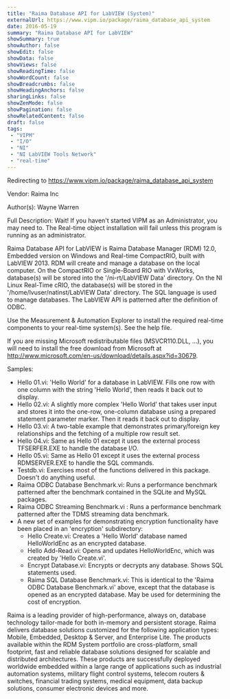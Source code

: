 ```yaml
---
title: "Raima Database API for LabVIEW (System)"
externalUrl: https://www.vipm.io/package/raima_database_api_system
date: 2016-05-19
summary: "Raima Database API for LabVIEW"
showSummary: true
showAuthor: false
showEdit: false
showData: false
showViews: false
showReadingTime: false
showWordCount: false
showBreadcrumbs: false
showHeadingAnchors: false
sharingLinks: false
showZenMode: false
showPagination: false
showRelatedContent: false
draft: false
tags:
 - "VIPM"
 - "I/O"
 - "NI"
 - "NI LabVIEW Tools Network"
 - "real-time"
---
```


Redirecting to https://www.vipm.io/package/raima_database_api_system

Vendor: Raima Inc

Author(s): Wayne Warren
 
Full Description:
Wait! If you haven't started VIPM as an Administrator, you may need to. The Real-time object installation will fail unless this program is running as an administrator.

Raima Database API for LabVIEW is Raima Database Manager (RDM) 12.0, Embedded version on Windows and Real-time CompactRIO, built with LabVIEW 2013. RDM will create and manage a database on the local computer. On the CompactRIO or Single-Board RIO with VxWorks, database(s) will be stored into the '/ni-rt/LabVIEW Data' directory. On the NI Linux Real-Time cRIO, the database(s) will be stored in the '/home/lvuser/natinst/LabVIEW Data' directory. The SQL language is used to manage databases. The LabVIEW API is patterned after the definition of ODBC.

Use the Measurement & Automation Explorer to install the required real-time components to your real-time system(s). See the help file.

If you are missing Microsoft redistributable files (MSVCR110.DLL, ...), you will need to install the free download from Microsoft at http://www.microsoft.com/en-us/download/details.aspx?id=30679.

Samples:
 - Hello 01.vi: 'Hello World' for a database in LabVIEW. Fills one row with one column with the
   string 'Hello World', then reads it back out to display.
 - Hello 02.vi: A slightly more complex 'Hello World' that takes user input and stores it into the
   one-row, one-column database using a prepared statement parameter marker. Then it reads it
   back out to display.
 - Hello 03.vi: A two-table example that demonstrates primary/foreign key relationships and the 
   fetching of a multiple row result set.
 - Hello 04.vi: Same as Hello 01 except it uses the external process TFSERFER.EXE to handle the
   database I/O.
 - Hello 05.vi: Same as Hello 01 except it uses the external process RDMSERVER.EXE to handle
   the SQL commands.
 - Testdb.vi: Exercises most of the functions delivered in this package. Doesn't do anything useful.
 - Raima ODBC Database Benchmark.vi: Runs a performance benchmark patterned after the benchmark
   contained in the SQLite and MySQL packages.
 - Raima ODBC Streaming Benchmark.vi : Runs a performance benchmark patterned after the TDMS
   streaming data benchmark.
 - A new set of examples for demonstrating encryption functionality have been placed in an
   'encryption' subdirectory:
      - Hello Create.vi: Creates a 'Hello World' database named HelloWorldEnc as an encrypted database.
      - Hello Add-Read.vi: Opens and updates HelloWorldEnc, which was created by 'Hello Create.vi'.
      - Encrypt Database.vi: Encrypts or decrypts any database. Shows SQL statements used.
      - Raima SQL Database Benchmark.vi: This is identical to the 'Raima ODBC Database Benchmark.vi'
        above, except that the database is opened as an encrypted database. May be used for
        determining the cost of encryption.

Raima is a leading provider of high-performance, always on, database technology tailor-made for both in-memory and persistent storage. Raima delivers database solutions customized for the following application types: Mobile, Embedded, Desktop & Server, and Enterprise Lite. The products available within the RDM System portfolio are cross-platform, small footprint, fast and reliable database solutions designed for scalable and distributed architectures. These products are successfully deployed worldwide embedded within a large range of applications such as industrial automation systems, military flight control systems, telecom routers & switches, financial trading systems, medical equipment, data backup solutions, consumer electronic devices and more.